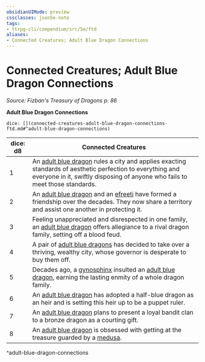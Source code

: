 ```yaml
---
obsidianUIMode: preview
cssclasses: json5e-note
tags:
- ttrpg-cli/compendium/src/5e/ftd
aliases:
- Connected Creatures; Adult Blue Dragon Connections
---
```

# Connected Creatures; Adult Blue Dragon Connections
*Source: Fizban's Treasury of Dragons p. 86* 

**Adult Blue Dragon Connections**

`dice: [](connected-creatures-adult-blue-dragon-connections-ftd.md#^adult-blue-dragon-connections)`

| dice: d8 | Connected Creatures |
|----------|---------------------|
| 1 | An [adult blue dragon](Інструменти%20ДМ/CLI/bestiary/dragon/adult-blue-dragon-xmm.md) rules a city and applies exacting standards of aesthetic perfection to everything and everyone in it, swiftly disposing of anyone who fails to meet those standards. |
| 2 | An [adult blue dragon](Інструменти%20ДМ/CLI/bestiary/dragon/adult-blue-dragon-xmm.md) and an [efreeti](Інструменти%20ДМ/CLI/bestiary/elemental/efreeti-xmm.md) have formed a friendship over the decades. They now share a territory and assist one another in protecting it. |
| 3 | Feeling unappreciated and disrespected in one family, an [adult blue dragon](Інструменти%20ДМ/CLI/bestiary/dragon/adult-blue-dragon-xmm.md) offers allegiance to a rival dragon family, setting off a blood feud. |
| 4 | A pair of [adult blue dragons](Інструменти%20ДМ/CLI/bestiary/dragon/adult-blue-dragon-xmm.md) has decided to take over a thriving, wealthy city, whose governor is desperate to buy them off. |
| 5 | Decades ago, a [gynosphinx](Інструменти%20ДМ/CLI/bestiary/celestial/sphinx-of-lore-xmm.md) insulted an [adult blue dragon](Інструменти%20ДМ/CLI/bestiary/dragon/adult-blue-dragon-xmm.md), earning the lasting enmity of a whole dragon family. |
| 6 | An [adult blue dragon](Інструменти%20ДМ/CLI/bestiary/dragon/adult-blue-dragon-xmm.md) has adopted a half-blue dragon as an heir and is setting this heir up to be a puppet ruler. |
| 7 | An [adult blue dragon](Інструменти%20ДМ/CLI/bestiary/dragon/adult-blue-dragon-xmm.md) plans to present a loyal bandit clan to a bronze dragon as a courting gift. |
| 8 | An [adult blue dragon](Інструменти%20ДМ/CLI/bestiary/dragon/adult-blue-dragon-xmm.md) is obsessed with getting at the treasure guarded by a [medusa](Інструменти%20ДМ/CLI/bestiary/monstrosity/medusa-xmm.md). |
^adult-blue-dragon-connections